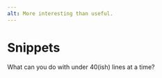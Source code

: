 ```yaml
---
alt: More interesting than useful.
---
```


# Snippets

What can you do with under 40(ish) lines at a time?
